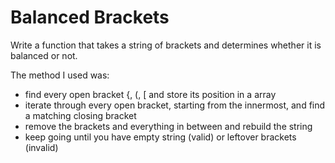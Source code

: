 # Balanced Brackets
Write a function that takes a string of brackets and determines whether it is balanced or not.

The method I used was:
* find every open bracket {, (, [ and store its position in a array
* iterate through every open bracket, starting from the innermost, and find a matching closing bracket
* remove the brackets and everything in between and rebuild the string
* keep going until you have empty string (valid) or leftover brackets (invalid)
